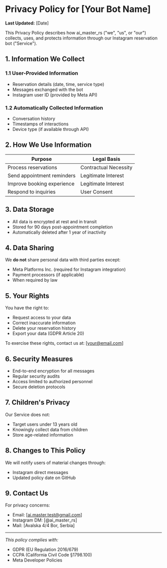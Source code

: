 # Privacy Policy for [Your Bot Name]

**Last Updated:** [Date]

This Privacy Policy describes how ai_master_rs ("we", "us", or "our") collects, uses, and protects information through our Instagram reservation bot ("Service").

## 1. Information We Collect

### 1.1 User-Provided Information
- Reservation details (date, time, service type)
- Messages exchanged with the bot
- Instagram user ID (provided by Meta API)

### 1.2 Automatically Collected Information
- Conversation history
- Timestamps of interactions
- Device type (if available through API)

## 2. How We Use Information

| Purpose                      | Legal Basis          |
|------------------------------|----------------------|
| Process reservations         | Contractual Necessity|
| Send appointment reminders   | Legitimate Interest  |
| Improve booking experience   | Legitimate Interest  |
| Respond to inquiries         | User Consent         |

## 3. Data Storage
- All data is encrypted at rest and in transit
- Stored for 90 days post-appointment completion
- Automatically deleted after 1 year of inactivity

## 4. Data Sharing
We **do not** share personal data with third parties except:
- Meta Platforms Inc. (required for Instagram integration)
- Payment processors (if applicable)
- When required by law

## 5. Your Rights
You have the right to:
- Request access to your data
- Correct inaccurate information
- Delete your reservation history
- Export your data (GDPR Article 20)

To exercise these rights, contact us at: [your@email.com]

## 6. Security Measures
- End-to-end encryption for all messages
- Regular security audits
- Access limited to authorized personnel
- Secure deletion protocols

## 7. Children's Privacy
Our Service does not:
- Target users under 13 years old
- Knowingly collect data from children
- Store age-related information

## 8. Changes to This Policy
We will notify users of material changes through:
- Instagram direct messages
- Updated policy date on GitHub

## 9. Contact Us
For privacy concerns:
- Email: [ai.master.test@gmail.com]
- Instagram DM: [@ai_master_rs]
- Mail: [Avalska 4/4 Bor, Serbia]

---

*This policy complies with:*
- GDPR (EU Regulation 2016/679)
- CCPA (California Civil Code §1798.100)
- Meta Developer Policies
